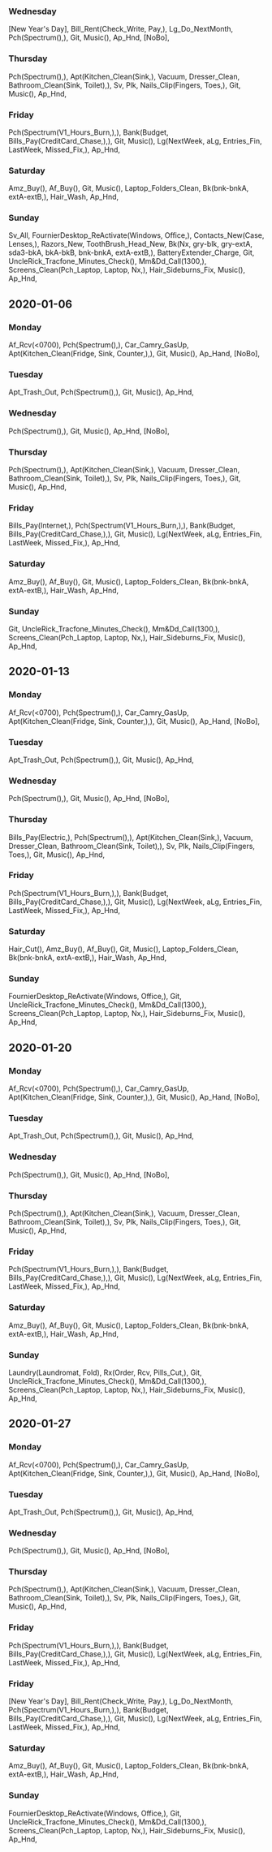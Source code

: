 ### Wednesday
[New Year's Day], Bill_Rent(Check_Write, Pay,), Lg_Do_NextMonth, Pch(Spectrum(),), Git, Music(), Ap_Hnd, [NoBo], 
### Thursday
Pch(Spectrum(),), Apt(Kitchen_Clean(Sink,), Vacuum, Dresser_Clean, Bathroom_Clean(Sink, Toilet),), Sv, Plk, Nails_Clip(Fingers, Toes,), Git, Music(), Ap_Hnd, 
### Friday
Pch(Spectrum(V1_Hours_Burn,),), Bank(Budget, Bills_Pay(CreditCard_Chase,),), Git, Music(), Lg(NextWeek, aLg, Entries_Fin, LastWeek, Missed_Fix,), Ap_Hnd, 
### Saturday
Amz_Buy(), Af_Buy(), Git, Music(), Laptop_Folders_Clean, Bk(bnk-bnkA, extA-extB,), Hair_Wash, Ap_Hnd, 
### Sunday
Sv_All, FournierDesktop_ReActivate(Windows, Office,), Contacts_New(Case, Lenses,), Razors_New, ToothBrush_Head_New, Bk(Nx, gry-blk, gry-extA, sda3-bkA, bkA-bkB, bnk-bnkA, extA-extB,), BatteryExtender_Charge, Git, UncleRick_Tracfone_Minutes_Check(), Mm&Dd_Call(1300,), Screens_Clean(Pch_Laptop, Laptop, Nx,), Hair_Sideburns_Fix, Music(), Ap_Hnd, 

## 2020-01-06
### Monday
Af_Rcv(<0700), Pch(Spectrum(),), Car_Camry_GasUp, Apt(Kitchen_Clean(Fridge, Sink, Counter,),), Git, Music(), Ap_Hand, [NoBo], 
### Tuesday
Apt_Trash_Out, Pch(Spectrum(),), Git, Music(), Ap_Hnd, 
### Wednesday
Pch(Spectrum(),), Git, Music(), Ap_Hnd, [NoBo], 
### Thursday
Pch(Spectrum(),), Apt(Kitchen_Clean(Sink,), Vacuum, Dresser_Clean, Bathroom_Clean(Sink, Toilet),), Sv, Plk, Nails_Clip(Fingers, Toes,), Git, Music(), Ap_Hnd, 
### Friday
Bills_Pay(Internet,), Pch(Spectrum(V1_Hours_Burn,),), Bank(Budget, Bills_Pay(CreditCard_Chase,),), Git, Music(), Lg(NextWeek, aLg, Entries_Fin, LastWeek, Missed_Fix,), Ap_Hnd, 
### Saturday
Amz_Buy(), Af_Buy(), Git, Music(), Laptop_Folders_Clean, Bk(bnk-bnkA, extA-extB,), Hair_Wash, Ap_Hnd, 
### Sunday
Git, UncleRick_Tracfone_Minutes_Check(), Mm&Dd_Call(1300,), Screens_Clean(Pch_Laptop, Laptop, Nx,), Hair_Sideburns_Fix, Music(), Ap_Hnd, 

## 2020-01-13
### Monday
Af_Rcv(<0700), Pch(Spectrum(),), Car_Camry_GasUp, Apt(Kitchen_Clean(Fridge, Sink, Counter,),), Git, Music(), Ap_Hand, [NoBo], 
### Tuesday
Apt_Trash_Out, Pch(Spectrum(),), Git, Music(), Ap_Hnd, 
### Wednesday
Pch(Spectrum(),), Git, Music(), Ap_Hnd, [NoBo], 
### Thursday
Bills_Pay(Electric,), Pch(Spectrum(),), Apt(Kitchen_Clean(Sink,), Vacuum, Dresser_Clean, Bathroom_Clean(Sink, Toilet),), Sv, Plk, Nails_Clip(Fingers, Toes,), Git, Music(), Ap_Hnd, 
### Friday
Pch(Spectrum(V1_Hours_Burn,),), Bank(Budget, Bills_Pay(CreditCard_Chase,),), Git, Music(), Lg(NextWeek, aLg, Entries_Fin, LastWeek, Missed_Fix,), Ap_Hnd, 
### Saturday
Hair_Cut(), Amz_Buy(), Af_Buy(), Git, Music(), Laptop_Folders_Clean, Bk(bnk-bnkA, extA-extB,), Hair_Wash, Ap_Hnd, 
### Sunday
FournierDesktop_ReActivate(Windows, Office,), Git, UncleRick_Tracfone_Minutes_Check(), Mm&Dd_Call(1300,), Screens_Clean(Pch_Laptop, Laptop, Nx,), Hair_Sideburns_Fix, Music(), Ap_Hnd, 

## 2020-01-20
### Monday
Af_Rcv(<0700), Pch(Spectrum(),), Car_Camry_GasUp, Apt(Kitchen_Clean(Fridge, Sink, Counter,),), Git, Music(), Ap_Hand, [NoBo], 
### Tuesday
Apt_Trash_Out, Pch(Spectrum(),), Git, Music(), Ap_Hnd, 
### Wednesday
Pch(Spectrum(),), Git, Music(), Ap_Hnd, [NoBo], 
### Thursday
Pch(Spectrum(),), Apt(Kitchen_Clean(Sink,), Vacuum, Dresser_Clean, Bathroom_Clean(Sink, Toilet),), Sv, Plk, Nails_Clip(Fingers, Toes,), Git, Music(), Ap_Hnd, 
### Friday
Pch(Spectrum(V1_Hours_Burn,),), Bank(Budget, Bills_Pay(CreditCard_Chase,),), Git, Music(), Lg(NextWeek, aLg, Entries_Fin, LastWeek, Missed_Fix,), Ap_Hnd, 
### Saturday
Amz_Buy(), Af_Buy(), Git, Music(), Laptop_Folders_Clean, Bk(bnk-bnkA, extA-extB,), Hair_Wash, Ap_Hnd, 
### Sunday
Laundry(Laundromat, Fold), Rx(Order, Rcv, Pills_Cut,), Git, UncleRick_Tracfone_Minutes_Check(), Mm&Dd_Call(1300,), Screens_Clean(Pch_Laptop, Laptop, Nx,), Hair_Sideburns_Fix, Music(), Ap_Hnd, 

## 2020-01-27
### Monday
Af_Rcv(<0700), Pch(Spectrum(),), Car_Camry_GasUp, Apt(Kitchen_Clean(Fridge, Sink, Counter,),), Git, Music(), Ap_Hand, [NoBo], 
### Tuesday
Apt_Trash_Out, Pch(Spectrum(),), Git, Music(), Ap_Hnd, 
### Wednesday
Pch(Spectrum(),), Git, Music(), Ap_Hnd, [NoBo], 
### Thursday
Pch(Spectrum(),), Apt(Kitchen_Clean(Sink,), Vacuum, Dresser_Clean, Bathroom_Clean(Sink, Toilet),), Sv, Plk, Nails_Clip(Fingers, Toes,), Git, Music(), Ap_Hnd, 
### Friday
Pch(Spectrum(V1_Hours_Burn,),), Bank(Budget, Bills_Pay(CreditCard_Chase,),), Git, Music(), Lg(NextWeek, aLg, Entries_Fin, LastWeek, Missed_Fix,), Ap_Hnd, 
### Friday
[New Year's Day], Bill_Rent(Check_Write, Pay,), Lg_Do_NextMonth, Pch(Spectrum(V1_Hours_Burn,),), Bank(Budget, Bills_Pay(CreditCard_Chase,),), Git, Music(), Lg(NextWeek, aLg, Entries_Fin, LastWeek, Missed_Fix,), Ap_Hnd, 
### Saturday
Amz_Buy(), Af_Buy(), Git, Music(), Laptop_Folders_Clean, Bk(bnk-bnkA, extA-extB,), Hair_Wash, Ap_Hnd, 
### Sunday
FournierDesktop_ReActivate(Windows, Office,), Git, UncleRick_Tracfone_Minutes_Check(), Mm&Dd_Call(1300,), Screens_Clean(Pch_Laptop, Laptop, Nx,), Hair_Sideburns_Fix, Music(), Ap_Hnd, 

